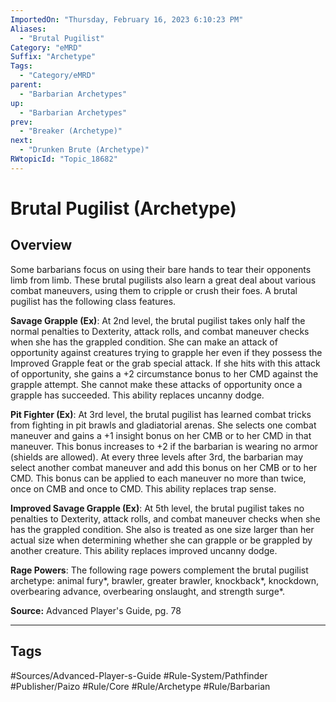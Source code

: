 ```yaml
---
ImportedOn: "Thursday, February 16, 2023 6:10:23 PM"
Aliases:
  - "Brutal Pugilist"
Category: "eMRD"
Suffix: "Archetype"
Tags:
  - "Category/eMRD"
parent:
  - "Barbarian Archetypes"
up:
  - "Barbarian Archetypes"
prev:
  - "Breaker (Archetype)"
next:
  - "Drunken Brute (Archetype)"
RWtopicId: "Topic_18682"
---
```

# Brutal Pugilist (Archetype)
## Overview
Some barbarians focus on using their bare hands to tear their opponents limb from limb. These brutal pugilists also learn a great deal about various combat maneuvers, using them to cripple or crush their foes. A brutal pugilist has the following class features.

**Savage Grapple (Ex)**: At 2nd level, the brutal pugilist takes only half the normal penalties to Dexterity, attack rolls, and combat maneuver checks when she has the grappled condition. She can make an attack of opportunity against creatures trying to grapple her even if they possess the Improved Grapple feat or the grab special attack. If she hits with this attack of opportunity, she gains a +2 circumstance bonus to her CMD against the grapple attempt. She cannot make these attacks of opportunity once a grapple has succeeded. This ability replaces uncanny dodge.

**Pit Fighter (Ex)**: At 3rd level, the brutal pugilist has learned combat tricks from fighting in pit brawls and gladiatorial arenas. She selects one combat maneuver and gains a +1 insight bonus on her CMB or to her CMD in that maneuver. This bonus increases to +2 if the barbarian is wearing no armor (shields are allowed). At every three levels after 3rd, the barbarian may select another combat maneuver and add this bonus on her CMB or to her CMD. This bonus can be applied to each maneuver no more than twice, once on CMB and once to CMD. This ability replaces trap sense.

**Improved Savage Grapple (Ex)**: At 5th level, the brutal pugilist takes no penalties to Dexterity, attack rolls, and combat maneuver checks when she has the grappled condition. She also is treated as one size larger than her actual size when determining whether she can grapple or be grappled by another creature. This ability replaces improved uncanny dodge.

**Rage Powers**: The following rage powers complement the brutal pugilist archetype: animal fury\*, brawler, greater brawler, knockback\*, knockdown, overbearing advance, overbearing onslaught, and strength surge\*.

**Source:** Advanced Player's Guide, pg. 78


---
## Tags
#Sources/Advanced-Player-s-Guide #Rule-System/Pathfinder #Publisher/Paizo #Rule/Core #Rule/Archetype #Rule/Barbarian

